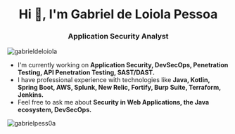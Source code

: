 <h1 align="center">Hi 👋, I'm Gabriel de Loiola Pessoa</h1>
<h3 align="center">Application Security Analyst</h3>

<p align="left"> <img src="https://komarev.com/ghpvc/?username=gabrieldeloiola&label=Profile%20views&color=0e75b6&style=flat" alt="gabrieldeloiola" /> </p>

- I'm currently working on **Application Security, DevSecOps, Penetration Testing, API Penetration Testing, SAST/DAST.**
- I have professional experience with technologies like **Java, Kotlin, Spring Boot, AWS, Splunk, New Relic, Fortify, Burp Suite, Terraform, Jenkins.**
- Feel free to ask me about **Security in Web Applications, the Java ecosystem, DevSecOps.**

<p align="left">
</p>

<p><img align="left" src="https://github-readme-stats.vercel.app/api/top-langs?username=gabrielpess0a&show_icons=true&locale=en&layout=compact" alt="gabrielpess0a" /></p>

